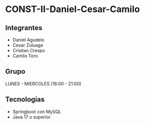 # CONST-II-Daniel-Cesar-Camilo

## Integrantes 
- Daniel Agudelo
- Cesar Zuluaga
- Cristian Crespo
- Camilo Toro

## Grupo
LUNES - MIERCOLES (16:00 - 21:00)

## Tecnologías 
- Springboot con MySQL
- Java 17 o superior


